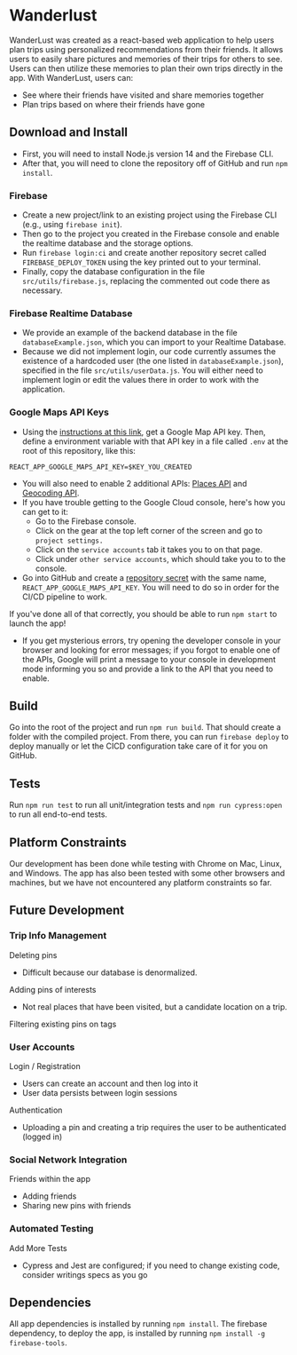 # Wanderlust

WanderLust was created as a react-based web application to help users plan trips using personalized recommendations from their friends. It allows users to easily share pictures and memories of their trips for others to see. Users can then utilize these memories to plan their own trips directly in the app. With WanderLust, users can:

- See where their friends have visited and share memories together
- Plan trips based on where their friends have gone

## Download and Install

- First, you will need to install Node.js version 14 and the Firebase CLI.
- After that, you will need to clone the repository off of GitHub and run `npm install`.

### Firebase

- Create a new project/link to an existing project using the Firebase CLI (e.g., using `firebase init`).
- Then go to the project you created in the Firebase console and enable the realtime database and the storage options.
- Run `firebase login:ci` and create another repository secret called `FIREBASE_DEPLOY_TOKEN` using the key printed out to your terminal.
- Finally, copy the database configuration in the file `src/utils/firebase.js`, replacing the commented out code there as necessary.

### Firebase Realtime Database

- We provide an example of the backend database in the file `databaseExample.json`, which you can import to your Realtime Database.
- Because we did not implement login, our code currently assumes the existence of a hardcoded user (the one listed in `databaseExample.json`), specified in the file `src/utils/userData.js`. You will either need to implement login or edit the values there in order to work with the application.

### Google Maps API Keys

- Using the [instructions at this link](https://console.cloud.google.com/apis/library/maps-backend.googleapis.com), get a Google Map API key. Then, define a environment variable with that API key in a file called `.env` at the root of this repository, like this:

```
REACT_APP_GOOGLE_MAPS_API_KEY=$KEY_YOU_CREATED
```

- You will also need to enable 2 additional APIs: [Places API](https://console.cloud.google.com/apis/library/places-backend.googleapis.com?project=wanderlust-708c7) and [Geocoding API](https://console.cloud.google.com/apis/library/geocoding-backend.googleapis.com?project=wanderlust-708c7).
- If you have trouble getting to the Google Cloud console, here's how you can get to it:
  - Go to the Firebase console.
  - Click on the gear at the top left corner of the screen and go to `project settings.`
  - Click on the `service accounts` tab it takes you to on that page.
  - Click under `other service accounts`, which should take you to to the console.
- Go into GitHub and create a [repository secret](https://docs.github.com/en/actions/reference/encrypted-secrets) with the same name, `REACT_APP_GOOGLE_MAPS_API_KEY`. You will need to do so in order for the CI/CD pipeline to work.

If you've done all of that correctly, you should be able to run `npm start` to launch the app!

- If you get mysterious errors, try opening the developer console in your browser and looking for error messages; if you forgot to enable one of the APIs, Google will print a message to your console in development mode informing you so and provide a link to the API that you need to enable.

## Build

Go into the root of the project and run `npm run build`. That should create a folder with the compiled project. From there, you can run `firebase deploy` to deploy manually or let the CICD configuration take care of it for you on GitHub.

## Tests

Run `npm run test` to run all unit/integration tests and `npm run cypress:open` to run all end-to-end tests.

## Platform Constraints

Our development has been done while testing with Chrome on Mac, Linux, and Windows. The app has also been tested with some other browsers and machines, but we have not encountered any platform constraints so far.

## Future Development

### Trip Info Management

Deleting pins

- Difficult because our database is denormalized.

Adding pins of interests

- Not real places that have been visited, but a candidate location on a trip.

Filtering existing pins on tags

### User Accounts

Login / Registration

- Users can create an account and then log into it
- User data persists between login sessions

Authentication

- Uploading a pin and creating a trip requires the user to be authenticated (logged in)

### Social Network Integration

Friends within the app

- Adding friends
- Sharing new pins with friends

### Automated Testing

Add More Tests

- Cypress and Jest are configured; if you need to change existing code, consider writings specs as you go

## Dependencies

All app dependencies is installed by running `npm install`.
The firebase dependency, to deploy the app, is installed by running `npm install -g firebase-tools`.
